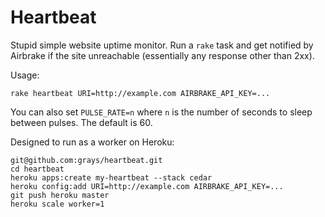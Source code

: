 # Heartbeat

Stupid simple website uptime monitor. Run a `rake` task and get notified by
Airbrake if the site unreachable (essentially any response other than 2xx).

Usage:

    rake heartbeat URI=http://example.com AIRBRAKE_API_KEY=...

You can also set `PULSE_RATE=n` where `n` is the number of seconds to sleep
between pulses. The default is 60.

Designed to run as a worker on Heroku:

    git@github.com:grays/heartbeat.git
    cd heartbeat
    heroku apps:create my-heartbeat --stack cedar
    heroku config:add URI=http://example.com AIRBRAKE_API_KEY=...
    git push heroku master
    heroku scale worker=1
